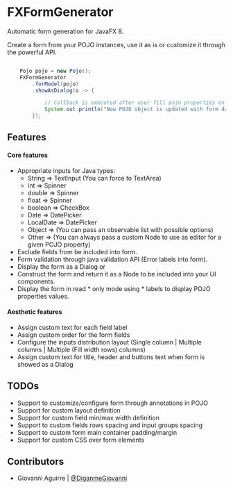 # FXFormGenerator
Automatic form generation for JavaFX 8.

Create a form from your POJO instances, use it as is or customize it through the powerful API.

```java

    Pojo pojo = new Pojo();
    FXFormGenerator
        .forModel(pojo)
        .showAsDialog(o -> {

            // Callback is executed after user fill pojo properties on form inputs
            System.out.println("Now POJO object is updated with form data");
        });

```

## Features

#### Core features
 * Appropriate inputs for Java types:
    - String => TextInput (You can force to TextArea)
    - int => Spinner
    - double => Spinner
    - float => Spinner
    - boolean => CheckBox
    - Date => DatePicker
    - LocalDate => DatePicker
    - Object => (You can pass an observable list with possible options)
    - Other => (You can always pass a custom Node to use as editor for a given POJO property)
 * Exclude fields from be included into form.
 * Form validation through java validation API (Error labels into form).
 * Display the form as a Dialog or
 * Construct the form and return it as a Node to be included into your UI components.
 * Display the form in read * only mode using * labels to display POJO properties values.

#### Aesthetic features
 * Assign custom text for each field label
 * Assign custom order for the form fields
 * Configure the inputs distribution layout (Single column | Multiple columns | Multiple (Fill width rows) columns)
 * Assign custom text for title, header and buttons text when form is showed as a Dialog
 
## TODOs
 * Support to customize/configure form through annotations in POJO
 * Support for custom layout definition
 * Support for custom field min/max width definition
 * Support to custom fields rows spacing and input groups spacing
 * Support to custom form main container padding/margin
 * Support for custom CSS over form elements
 
## Contributors
  * Giovanni Aguirre | [@DiganmeGiovanni](https://github.com/DiganmeGiovanni)
